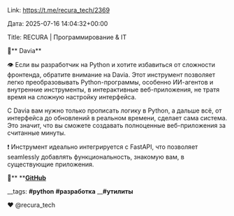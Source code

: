 Link: https://t.me/recura_tech/2369

Дата: 2025-07-16 14:04:32+00:00

Title: RECURA | Программирование & IT

🐍** Davia**

👁 Если вы разработчик на Python и хотите избавиться от
сложности фронтенда, обратите внимание на Davia. Этот
инструмент позволяет легко преобразовывать Python-программы,
особенно ИИ-агентов и внутренние инструменты, в
интерактивные веб-приложения, не тратя время на сложную
настройку интерфейса.

С Davia вам нужно только прописать логику в Python, а дальше
всё, от интерфейса до обновлений в реальном времени, сделает
сама система. Это значит, что вы сможете создавать
полноценные веб-приложения за считанные минуты.

❗️ Инструмент идеально интегрируется с FastAPI, что
позволяет seamlessly добавлять функциональность, знакомую
вам, в существующие приложения.

**📱**** **[**GitHub**](https://github.com/davialabs/davia)

__tags: ____#python____ ____#разработка____ ____#утилиты__

❤️ @recura_tech

